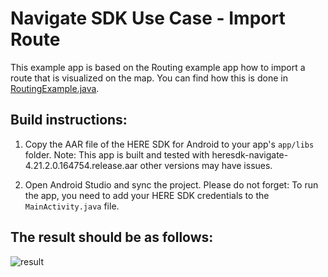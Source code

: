 # Navigate SDK Use Case - Import Route 

This example app is based on the Routing example app how to import a route that is visualized on the map. 
You can find how this is done in [RoutingExample.java](app/src/main/java/com/here/routing/RoutingExample.java).


## Build instructions:

1) Copy the AAR file of the HERE SDK for Android to your app's `app/libs` folder.
Note: This app is built and tested with heresdk-navigate-4.21.2.0.164754.release.aar other versions may have issues.

2) Open Android Studio and sync the project.
Please do not forget: To run the app, you need to add your HERE SDK credentials to the `MainActivity.java` file.


## The result should be as follows:
![result](https://github.com/user-attachments/assets/5fc60f12-9a4a-4794-b734-49c01c80fd02)
